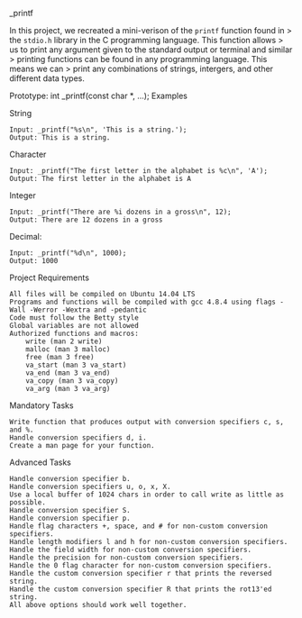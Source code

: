 _printf

In this project, we recreated a mini-verison of the ```printf``` function found in > the ```stdio.h``` library in the C programming language. This function allows > us to print any argument given to the standard output or terminal and similar > printing functions can be found in any programming language. This means we can > print any combinations of strings, intergers, and other different data types. 

Prototype: int _printf(const char *, ...);
Examples

String

    Input: _printf("%s\n", 'This is a string.');
    Output: This is a string.

Character

    Input: _printf("The first letter in the alphabet is %c\n", 'A');
    Output: The first letter in the alphabet is A

Integer

    Input: _printf("There are %i dozens in a gross\n", 12);
    Output: There are 12 dozens in a gross

Decimal:

    Input: _printf("%d\n", 1000);
    Output: 1000

Project Requirements

    All files will be compiled on Ubuntu 14.04 LTS
    Programs and functions will be compiled with gcc 4.8.4 using flags -Wall -Werror -Wextra and -pedantic
    Code must follow the Betty style
    Global variables are not allowed
    Authorized functions and macros:
        write (man 2 write)
        malloc (man 3 malloc)
        free (man 3 free)
        va_start (man 3 va_start)
        va_end (man 3 va_end)
        va_copy (man 3 va_copy)
        va_arg (man 3 va_arg)

Mandatory Tasks

    Write function that produces output with conversion specifiers c, s, and %.
    Handle conversion specifiers d, i.
    Create a man page for your function.

Advanced Tasks

    Handle conversion specifier b.
    Handle conversion specifiers u, o, x, X.
    Use a local buffer of 1024 chars in order to call write as little as possible.
    Handle conversion specifier S.
    Handle conversion specifier p.
    Handle flag characters +, space, and # for non-custom conversion specifiers.
    Handle length modifiers l and h for non-custom conversion specifiers.
    Handle the field width for non-custom conversion specifiers.
    Handle the precision for non-custom conversion specifiers.
    Handle the 0 flag character for non-custom conversion specifiers.
    Handle the custom conversion specifier r that prints the reversed string.
    Handle the custom conversion specifier R that prints the rot13'ed string.
    All above options should work well together.
